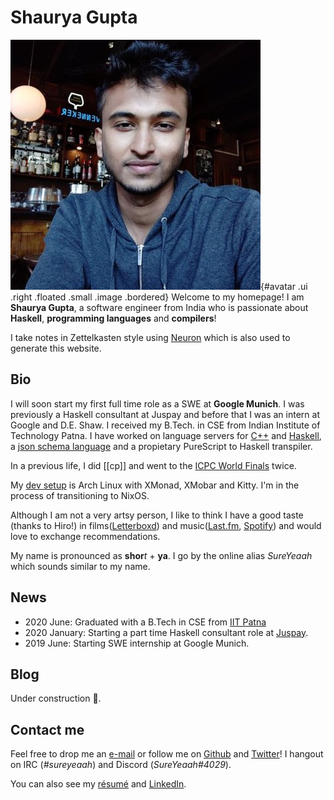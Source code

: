 # Shaurya Gupta

![Moi](static/me.jpg){#avatar .ui .right .floated .small .image .bordered}
Welcome to my homepage! I am __Shaurya Gupta__, a software engineer from India who is passionate about __Haskell__, __programming languages__ and __compilers__!

I take notes in Zettelkasten style using [Neuron][1] which is also used to generate this website.

## Bio

I will soon start my first full time role as a SWE at __Google Munich__. I was previously a Haskell consultant at Juspay and before that I was an intern at Google and D.E. Shaw. I received my B.Tech. in CSE from Indian Institute of Technology Patna.
I have worked on language servers for [C++][11] and [Haskell][12], a [json schema language][10] and a propietary PureScript to Haskell transpiler.

In a previous life, I did [[cp]] and went to the [ICPC World Finals][13] twice.

My [dev setup][17] is Arch Linux with XMonad, XMobar and Kitty. I'm in the process of transitioning to NixOS.

Although I am not a very artsy person, I like to think I have a good taste (thanks to Hiro!) in films([Letterboxd][2]) and music([Last.fm][6], [Spotify][4]) and would love to exchange recommendations.

My name is pronounced as **shor**_t_ + **ya**. I go by the online alias _SureYeaah_ which sounds similar to my name.


## News
- 2020 June: Graduated with a B.Tech in CSE from [IIT Patna][9]
- 2020 January: Starting a part time Haskell consultant role at [Juspay][8].
- 2019 June: Starting SWE internship at Google Munich.

## Blog
Under construction 🚧.

## Contact me
Feel free to drop me an [e-mail][7] or follow me on [Github][3] and [Twitter][5]! I hangout on IRC (_#sureyeaah_) and Discord (_SureYeaah#4029_).

You can also see my [résumé][15] and [LinkedIn][16].


[1]: http://neuron.zettel.page
[2]: https://letterboxd.com/shauryab98/
[3]: https://github.com/sureyeaah
[4]: https://open.spotify.com/user/p8cqc058v66yi8pae3j6s0e8l
[5]: https://twitter.com/sureyeaah
[6]: https://www.last.fm/user/sureyeaah
[7]: mailto:shauryab98@gmail.com
[8]: https://juspay.in
[9]: http://www.iitp.ac.in
[10]: https://hackage.haskell.org/package/medea
[11]: https://clangd.llvm.org
[12]: https://github.com/haskell/haskell-language-server
[13]: https://icpc.global/ICPCID/KAMEC7NHU1IL
[14]: https://codeforces.com/profile/sureyeaah
[15]: static/resume.pdf
[16]: https://linkedin.com/in/sureyeaah
[17]: https://github.com/sureyeaah/dotfiles
